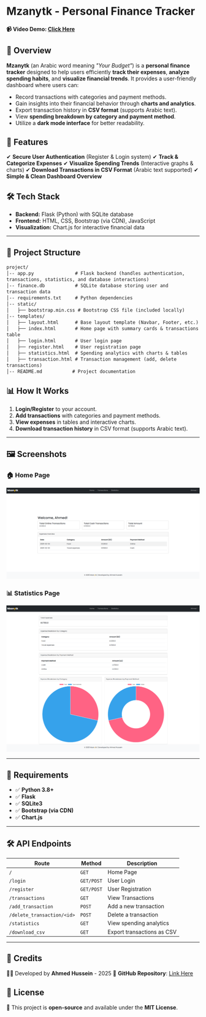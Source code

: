# **Mzanytk - Personal Finance Tracker**

#### 📹 Video Demo:  [Click Here](<[URL HERE](https://youtu.be/Midxo5ZdwKk)>)

## 📌 **Overview**
**Mzanytk** (an Arabic word meaning _"Your Budget"_) is a **personal finance tracker** designed to help users efficiently **track their expenses**, **analyze spending habits**, and **visualize financial trends**. It provides a user-friendly dashboard where users can:

- Record transactions with categories and payment methods.
- Gain insights into their financial behavior through **charts and analytics**.
- Export transaction history in **CSV format** (supports Arabic text).
- View **spending breakdown by category and payment method**.
- Utilize a **dark mode interface** for better readability.

## 🚀 **Features**
✔ **Secure User Authentication** (Register & Login system)
✔ **Track & Categorize Expenses**
✔ **Visualize Spending Trends** (Interactive graphs & charts)
✔ **Download Transactions in CSV Format** (Arabic text supported)
✔ **Simple & Clean Dashboard Overview**

## 🛠️ **Tech Stack**
- **Backend:** Flask (Python) with SQLite database
- **Frontend:** HTML, CSS, Bootstrap (via CDN), JavaScript
- **Visualization:** Chart.js for interactive financial data

---

## 📂 **Project Structure**
```plaintext
project/
│-- app.py               # Flask backend (handles authentication, transactions, statistics, and database interactions)
│-- finance.db           # SQLite database storing user and transaction data
│-- requirements.txt     # Python dependencies
│-- static/
│   ├── bootstrap.min.css # Bootstrap CSS file (included locally)
│-- templates/
│   ├── layout.html      # Base layout template (Navbar, Footer, etc.)
│   ├── index.html       # Home page with summary cards & transactions table
│   ├── login.html       # User login page
│   ├── register.html    # User registration page
│   ├── statistics.html  # Spending analytics with charts & tables
│   ├── transaction.html # Transaction management (add, delete transactions)
│-- README.md           # Project documentation
```

## 📊 **How It Works**
1. **Login/Register** to your account.
2. **Add transactions** with categories and payment methods.
3. **View expenses** in tables and interactive charts.
4. **Download transaction history** in CSV format (supports Arabic text).

---

## 🖼️ **Screenshots**
### 🏠 **Home Page**
![Home Page](screenshots/home.png)

### 📊 **Statistics Page**
![Statistics Page](screenshots/stats.png)

---

## 📝 **Requirements**
- ✅ **Python 3.8+**
- ✅ **Flask**
- ✅ **SQLite3**
- ✅ **Bootstrap (via CDN)**
- ✅ **Chart.js**

---

## 🛠️ **API Endpoints**
| **Route**                | **Method** | **Description** |
|--------------------------|------------|-----------------|
| `/`                      | `GET`      | Home Page |
| `/login`                 | `GET/POST` | User Login |
| `/register`              | `GET/POST` | User Registration |
| `/transactions`          | `GET`      | View Transactions |
| `/add_transaction`       | `POST`     | Add a new transaction |
| `/delete_transaction/<id>` | `POST`   | Delete a transaction |
| `/statistics`            | `GET`      | View spending analytics |
| `/download_csv`          | `GET`      | Export transactions as CSV |

---

## 📌 **Credits**
👨‍💻 Developed by **Ahmed Hussein** - 2025
🔗 **GitHub Repository**: [Link Here](https://github.com/218AHM/mzanytk-finance-tracker)

## 🔗 **License**
📜 This project is **open-source** and available under the **MIT License**.
